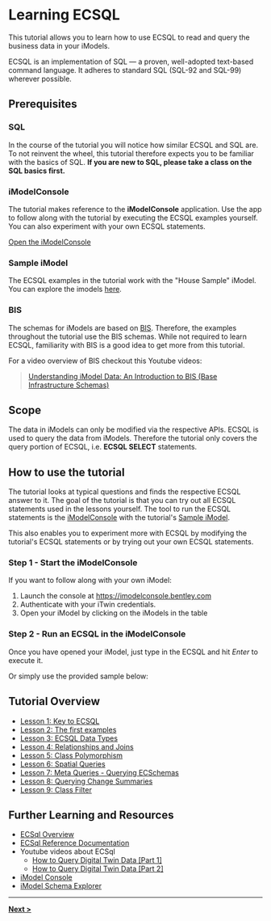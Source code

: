 # Learning ECSQL

This tutorial allows you to learn how to use ECSQL to read and query the business data in your iModels.

ECSQL is an implementation of SQL — a proven, well-adopted text-based command language. It adheres to
standard SQL (SQL-92 and SQL-99) wherever possible.

## Prerequisites

### SQL

In the course of the tutorial you will notice how similar ECSQL and SQL are. To not reinvent the wheel, this tutorial therefore expects you to be familiar with the basics of SQL. **If you are new to SQL, please take a class on the SQL basics first.**

### iModelConsole

The tutorial makes reference to the **iModelConsole** application. Use the app to follow along with the tutorial by executing the ECSQL examples yourself. You can also experiment with your own ECSQL statements.

[Open the iModelConsole](https://imodelconsole.bentley.com/)

### Sample iModel

The ECSQL examples in the tutorial work with the "House Sample" iModel. You can explore the imodels [here](https://itwinjs.org/sample-showcase/).

### BIS

The schemas for iModels are based on [BIS](../../bis/index.md). Therefore, the examples throughout the tutorial use the BIS schemas. While not required to learn ECSQL, familiarity with BIS is a good idea to get more from this tutorial.

For a video overview of BIS checkout this Youtube videos:
> [Understanding iModel Data: An Introduction to BIS (Base Infrastructure Schemas)](https://www.youtube.com/watch?v=PqMkgBysQgg&list=PL6YCKeNfXXd9GjLi9ICRb0pACkR0OHTEH&index=6)

## Scope

The data in iModels can only be modified via the respective APIs. ECSQL is used to query the data from iModels. Therefore the tutorial only covers the query portion of ECSQL, i.e. **ECSQL SELECT** statements.

## How to use the tutorial

The tutorial looks at typical questions and finds the respective ECSQL answer to it. The goal of the tutorial is that you can try out all ECSQL statements used in the lessons yourself. The tool to run the ECSQL statements is the [iModelConsole](#imodelconsole) with the tutorial's [Sample iModel](#sample-imodel).

This also enables you to experiment more with ECSQL by modifying the tutorial's ECSQL statements or by trying out your own ECSQL statements.

### Step 1 - Start the iModelConsole

If you want to follow along with your own iModel:

1. Launch the console at <https://imodelconsole.bentley.com>
2. Authenticate with your iTwin credentials.
3. Open your iModel by clicking on the iModels in the table

### Step 2 - Run an ECSQL in the iModelConsole

Once you have opened your iModel, just type in the ECSQL and hit _Enter_ to execute it.

Or simply use the provided sample below:

## Tutorial Overview

- [Lesson 1: Key to ECSQL](./KeyToECSQL.md)
- [Lesson 2: The first examples](./FirstExamples.md)
- [Lesson 3: ECSQL Data Types](./ECSQLDataTypes.md)
- [Lesson 4: Relationships and Joins](./Joins.md)
- [Lesson 5: Class Polymorphism](./PolymorphicQueries.md)
- [Lesson 6: Spatial Queries](./SpatialQueries.md)
- [Lesson 7: Meta Queries - Querying ECSchemas](./MetaQueries.md)
- [Lesson 8: Querying Change Summaries](./ChangeSummaryQueries.md)
- [Lesson 9: Class Filter](./ClassFilter.md)

## Further Learning and Resources

- [ECSql Overview](../ECSQL.md)
- [ECSql Reference Documentation](../ECSqlReference/index.md)
- Youtube videos about ECSql
  - [How to Query Digital Twin Data [Part 1]](https://www.youtube.com/watch?v=vmQIi6RRyv8&list=PL6YCKeNfXXd9VFzTF-NSeN_l5vB7OTWR6&index=2)
  - [How to Query Digital Twin Data [Part 2]](https://www.youtube.com/watch?v=aftgWdPlx1s&list=PL6YCKeNfXXd9VFzTF-NSeN_l5vB7OTWR6&index=2)
- [iModel Console](https://imodelconsole.bentley.com)
- [iModel Schema Explorer](https://imodelschemaeditor.bentley.com)

---

[**Next >**](./KeyToECSQL.md)
